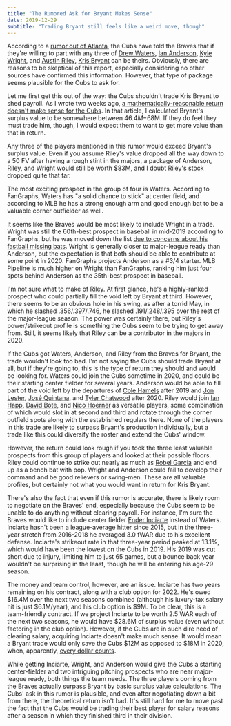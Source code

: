 ```yaml
---
title: "The Rumored Ask for Bryant Makes Sense"
date: 2019-12-29
subtitle: "Trading Bryant still feels like a weird move, though"
---
```


According to a [rumor out of Atlanta](https://www.cubsinsider.com/2019/12/26/cubs-trade-rumors-very-specific-report-lists-players-cubs-want-from-braves-for-kris-bryant/), the Cubs have told the Braves that if they're willing to part with any three of [Drew Waters](https://www.fangraphs.com/players/drew-waters/sa3004378/stats?position=OF), [Ian Anderson](https://www.fangraphs.com/players/ian-anderson/sa917921/stats?position=P), [Kyle Wright](https://www.fangraphs.com/players/kyle-wright/19665/stats?position=P), and [Austin Riley](https://www.fangraphs.com/players/austin-riley/18360/stats?position=OF), [Kris Bryant](https://www.fangraphs.com/players/kris-bryant/15429/stats?position=3B) can be theirs. Obviously, there are reasons to be skeptical of this report, especially considering no other sources have confirmed this information. However, that type of package seems plausible for the Cubs to ask for.

Let me first get this out of the way: the Cubs shouldn't trade Kris Bryant to shed payroll. As I wrote two weeks ago, [a mathematically-reasonable return doesn't make sense for the Cubs](https://25thman.com/the-math-of-a-kris-bryant-trade-doesnt-add-up/). In that article, I calculated Bryant's surplus value to be somewhere between $46.4M-$68M. If they do feel they must trade him, though, I would expect them to want to get more value than that in return.

Any three of the players mentioned in this rumor would exceed Bryant's surplus value. Even if you assume Riley's value dropped all the way down to a 50 FV after having a rough stint in the majors, a package of Anderson, Riley, and Wright would still be worth $83M, and I doubt Riley's stock dropped quite that far.

The most exciting prospect in the group of four is Waters. According to FanGraphs, Waters has "a solid chance to stick" at center field, and according to MLB he has a strong enough arm and good enough bat to be a valuable corner outfielder as well.

It seems like the Braves would be most likely to include Wright in a trade. Wright was still the 60th-best prospect in baseball in mid-2019 according to FanGraphs, but he was moved down the list [due to concerns about his fastball missing bats](https://blogs.fangraphs.com/one-last-top-100-prospects-shuffle/). Wright is generally closer to major-league ready than Anderson, but the expectation is that both should be able to contribute at some point in 2020. FanGraphs projects Anderson as a #3/4 starter. MLB Pipeline is much higher on Wright than FanGraphs, ranking him just four spots behind Anderson as the 35th-best prospect in baseball.

I'm not sure what to make of Riley. At first glance, he's a highly-ranked prospect who could partially fill the void left by Bryant at third. However, there seems to be an obvious hole in his swing, as after a torrid May, in which he slashed .356/.397/.746, he slashed .191/.248/.395 over the rest of the major-league season. The power was certainly there, but Riley's power/strikeout profile is something the Cubs seem to be trying to get away from. Still, it seems likely that Riley can be a contributor in the majors in 2020.

If the Cubs got Waters, Anderson, and Riley from the Braves for Bryant, the trade wouldn't look too bad. I'm not saying the Cubs should trade Bryant at all, but if they're going to, this is the type of return they should and would be looking for. Waters could join the Cubs sometime in 2020, and could be their starting center fielder for several years. Anderson would be able to fill part of the void left by the departures of [Cole Hamels](https://www.fangraphs.com/players/cole-hamels/4972/stats?position=P) after 2019 and [Jon Lester](https://www.fangraphs.com/players/jon-lester/4930/stats?position=P), [José Quintana](https://www.fangraphs.com/players/jose-quintana/11423/stats?position=P), and [Tyler Chatwood](https://www.fangraphs.com/players/tyler-chatwood/4338/stats?position=P) after 2020. Riley would join [Ian Happ](https://www.fangraphs.com/players/ian-happ/17919/stats?position=OF), [David Bote](https://www.fangraphs.com/players/david-bote/14593/stats?position=2B/3B), and [Nico Hoerner](https://www.fangraphs.com/players/nico-hoerner/21479/stats?position=SS) as versatile players, some combination of which would slot in at second and third and rotate through the corner outfield spots along with the established regulars there. None of the players in this trade are likely to surpass Bryant's production individually, but a trade like this could diversify the roster and extend the Cubs' window.

However, the return could look rough if you took the three least valuable prospects from this group of players and looked at their possible floors. Riley could continue to strike out nearly as much as [Robel Garcia](https://www.fangraphs.com/players/robel-garcia/13167/stats?position=2B) and end up as a bench bat with pop. Wright and Anderson could fail to develop their command and be good relievers or swing-men. These are all valuable profiles, but certainly not what you would want in return for Kris Bryant.

There's also the fact that even if this rumor is accurate, there is likely room to negotiate on the Braves' end, especially because the Cubs seem to be unable to do anything without clearing payroll. For instance, I'm sure the Braves would like to include center fielder [Ender Inciarte](https://www.fangraphs.com/players/ender-inciarte/4922/stats?position=OF) instead of Waters. Inciarte hasn't been a league-average hitter since 2015, but in the three-year stretch from 2016-2018 he averaged 3.0 fWAR due to his excellent defense. Inciarte's strikeout rate in that three-year period peaked at 13.1%, which would have been the lowest on the Cubs in 2019. His 2019 was cut short due to injury, limiting him to just 65 games, but a bounce back year wouldn't be surprising in the least, though he will be entering his age-29 season.

The money and team control, however, are an issue. Inciarte has two years remaining on his contract, along with a club option for 2022. He's owed $16.4M over the next two seasons combined (although his luxury-tax salary hit is just $6.1M/year), and his club option is $9M. To be clear, this is a team-friendly contract. If we project Inciarte to be worth 2.5 WAR each of the next two seasons, he would have $28.6M of surplus value (even without factoring in the club option). However, if the Cubs are in such dire need of clearing salary, acquiring Inciarte doesn't make much sense. It would mean a Bryant trade would only save the Cubs $12M as opposed to $18M in 2020, when, apparently, [every dollar counts](https://www.bleachernation.com/cubs/2019/12/19/why-the-chicago-cubs-are-likely-working-to-get-back-under-the-luxury-tax-in-2020/).

While getting Inciarte, Wright, and Anderson would give the Cubs a starting center-fielder and two intriguing pitching prospects who are near major-league ready, both things the team needs. The three players coming from the Braves actually surpass Bryant by basic surplus value calculations. The Cubs' ask in this rumor is plausible, and even after negotiating down a bit from there, the theoretical return isn't bad. It's still hard for me to move past the fact that the Cubs would be trading their best player for salary reasons after a season in which they finished third in their division. 